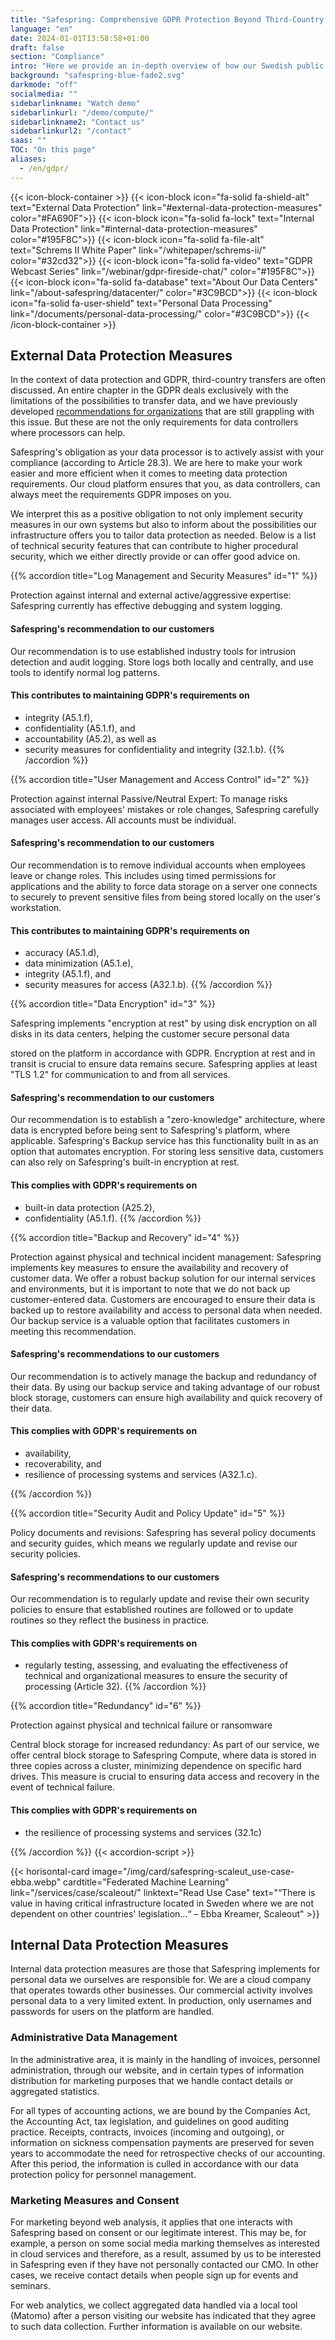 ```yaml
---
title: "Safespring: Comprehensive GDPR Protection Beyond Third-Country Transfer"
language: "en"
date: 2024-01-01T13:58:58+01:00
draft: false
section: "Compliance"
intro: "Here we provide an in-depth overview of how our Swedish public cloud platform not only meets the strict requirements of GDPR, but also goes a step further to ensure your company's data protection. With Safespring, you get not just a solution that protects against data transfer to third countries, but a comprehensive strategy that covers more aspects of data protection and security."
background: "safespring-blue-fade2.svg"
darkmode: "off"
socialmedia: ""
sidebarlinkname: "Watch demo"
sidebarlinkurl: "/demo/compute/"
sidebarlinkname2: "Contact us"
sidebarlinkurl2: "/contact"
saas: ""
TOC: "On this page"
aliases:
  - /en/gdpr/
---
```


{{< icon-block-container >}}
{{< icon-block icon="fa-solid fa-shield-alt" text="External Data Protection" link="#external-data-protection-measures" color="#FA690F">}}
{{< icon-block icon="fa-solid fa-lock" text="Internal Data Protection" link="#internal-data-protection-measures" color="#195F8C">}}
{{< icon-block icon="fa-solid fa-file-alt" text="Schrems II White Paper" link="/whitepaper/schrems-ii/" color="#32cd32">}}
{{< icon-block icon="fa-solid fa-video" text="GDPR Webcast Series" link="/webinar/gdpr-fireside-chat/" color="#195F8C">}}
{{< icon-block icon="fa-solid fa-database" text="About Our Data Centers" link="/about-safespring/datacenter/" color="#3C9BCD">}}
{{< icon-block icon="fa-solid fa-user-shield" text="Personal Data Processing" link="/documents/personal-data-processing/" color="#3C9BCD">}}
{{< /icon-block-container >}}

## External Data Protection Measures

In the context of data protection and GDPR, third-country transfers are often discussed. An entire chapter in the GDPR deals exclusively with the limitations of the possibilities to transfer data, and we have previously developed [recommendations for organizations](/whitepaper/schrems-ii/) that are still grappling with this issue. But these are not the only requirements for data controllers where processors can help.

Safespring's obligation as your data processor is to actively assist with your compliance (according to Article 28.3). We are here to make your work easier and more efficient when it comes to meeting data protection requirements. Our cloud platform ensures that you, as data controllers, can always meet the requirements GDPR imposes on you.

We interpret this as a positive obligation to not only implement security measures in our own systems but also to inform about the possibilities our infrastructure offers you to tailor data protection as needed. Below is a list of technical security features that can contribute to higher procedural security, which we either directly provide or can offer good advice on.

{{% accordion title="Log Management and Security Measures" id="1" %}}

Protection against internal and external active/aggressive expertise: Safespring currently has effective debugging and system logging.

#### Safespring's recommendation to our customers

Our recommendation is to use established industry tools for intrusion detection and audit logging. Store logs both locally and centrally, and use tools to identify normal log patterns.

#### This contributes to maintaining GDPR's requirements on

- integrity (A5.1.f),
- confidentiality (A5.1.f), and
- accountability (A5.2), as well as
- security measures for confidentiality and integrity (32.1.b).
  {{% /accordion %}}

{{% accordion title="User Management and Access Control" id="2" %}}

Protection against internal Passive/Neutral Expert: To manage risks associated with employees' mistakes or role changes, Safespring carefully manages user access. All accounts must be individual.

#### Safespring's recommendation to our customers

Our recommendation is to remove individual accounts when employees leave or change roles. This includes using timed permissions for applications and the ability to force data storage on a server one connects to securely to prevent sensitive files from being stored locally on the user's workstation.

#### This contributes to maintaining GDPR's requirements on

- accuracy (A5.1.d),
- data minimization (A5.1.e),
- integrity (A5.1.f), and
- security measures for access (A32.1.b).
  {{% /accordion %}}

{{% accordion title="Data Encryption" id="3" %}}

Safespring implements "encryption at rest" by using disk encryption on all disks in its data centers, helping the customer secure personal data

stored on the platform in accordance with GDPR. Encryption at rest and in transit is crucial to ensure data remains secure. Safespring applies at least "TLS 1.2" for communication to and from all services.

#### Safespring's recommendation to our customers

Our recommendation is to establish a "zero-knowledge" architecture, where data is encrypted before being sent to Safespring's platform, where applicable. Safespring's Backup service has this functionality built in as an option that automates encryption. For storing less sensitive data, customers can also rely on Safespring's built-in encryption at rest.

#### This complies with GDPR's requirements on

- built-in data protection (A25.2),
- confidentiality (A5.1.f).
  {{% /accordion %}}

{{% accordion title="Backup and Recovery" id="4" %}}

Protection against physical and technical incident management: Safespring implements key measures to ensure the availability and recovery of customer data. We offer a robust backup solution for our internal services and environments, but it is important to note that we do not back up customer-entered data. Customers are encouraged to ensure their data is backed up to restore availability and access to personal data when needed. Our backup service is a valuable option that facilitates customers in meeting this recommendation.

#### Safespring's recommendations to our customers

Our recommendation is to actively manage the backup and redundancy of their data. By using our backup service and taking advantage of our robust block storage, customers can ensure high availability and quick recovery of their data.

#### This complies with GDPR's requirements on

- availability,
- recoverability, and
- resilience of processing systems and services (A32.1.c).

{{% /accordion %}}

{{% accordion title="Security Audit and Policy Update" id="5" %}}

Policy documents and revisions: Safespring has several policy documents and security guides, which means we regularly update and revise our security policies.

#### Safespring's recommendations to our customers

Our recommendation is to regularly update and revise their own security policies to ensure that established routines are followed or to update routines so they reflect the business in practice.

#### This complies with GDPR's requirements on

- regularly testing, assessing, and evaluating the effectiveness of technical and organizational measures to ensure the security of processing (Article 32).
  {{% /accordion %}}

{{% accordion title="Redundancy" id="6" %}}

Protection against physical and technical failure or ransomware

Central block storage for increased redundancy: As part of our service, we offer central block storage to Safespring Compute, where data is stored in three copies across a cluster, minimizing dependence on specific hard drives. This measure is crucial to ensuring data access and recovery in the event of technical failure.

#### This complies with GDPR's requirements on

- the resilience of processing systems and services (32.1c)

{{% /accordion %}}
{{< accordion-script >}}

{{< horisontal-card image="/img/card/safespring-scaleut_use-case-ebba.webp" cardtitle="Federated Machine Learning" link="/services/case/scaleout/" linktext="Read Use Case" text="“There is value in having critical infrastructure located in Sweden where we are not dependent on other countries' legislation...“ – Ebba Kreamer, Scaleout" >}}

## Internal Data Protection Measures

Internal data protection measures are those that Safespring implements for personal data we ourselves are responsible for. We are a cloud company that operates towards other businesses. Our commercial activity involves personal data to a very limited extent. In production, only usernames and passwords for users on the platform are handled.

### Administrative Data Management

In the administrative area, it is mainly in the handling of invoices, personnel administration, through our website, and in certain types of information distribution for marketing purposes that we handle contact details or aggregated statistics.

For all types of accounting actions, we are bound by the Companies Act, the Accounting Act, tax legislation, and guidelines on good auditing practice. Receipts, contracts, invoices (incoming and outgoing), or information on sickness compensation payments are preserved for seven years to accommodate the need for retrospective checks of our accounting. After this period, the information is culled in accordance with our data protection policy for personnel management.

### Marketing Measures and Consent

For marketing beyond web analysis, it applies that one interacts with Safespring based on consent or our legitimate interest. This may be, for example, a person on some social media marking themselves as interested in cloud services and therefore, as a result, assumed by us to be interested in Safespring even if they have not personally contacted our CMO. In other cases, we receive contact details when people sign up for events and seminars.

For web analytics, we collect aggregated data handled via a local tool (Matomo) after a person visiting our website has indicated that they agree to such data collection. Further information is available on our website.

